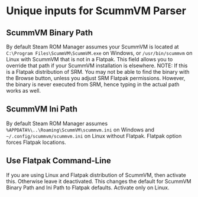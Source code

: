 # Unique inputs for ScummVM Parser

## ScummVM Binary Path
By default Steam ROM Manager assumes your ScummVM is located at `C:\Program Files\ScummVM\ScummVM.exe` on Windows, or `/usr/bin/scummvm` on Linux with ScummVM that is not in a Flatpak. This field allows you to override that path if your ScummVM installation is elsewhere. NOTE: If this is a Flatpak distribution of SRM. You may not be able to find the binary with the Browse button, unless you adjust SRM Flatpak permissions. However, the binary is never executed from SRM, hence typing in the actual path works as well.

## ScummVM Ini Path
By default Steam ROM Manager assumes `%APPDATA%\..\Roaming\ScummVM\scummvm.ini` on Windows and `~/.config/scummvm/scummvm.ini` on Linux without Flatpak. Flatpak option forces Flatpak locations.

## Use Flatpak Command-Line
If you are using Linux and Flatpak distribution of ScummVM, then activate this. Otherwise leave it deactivated. This changes the default for ScummVM Binary Path and Ini Path to Flatpak defaults. Activate only on Linux.